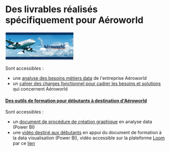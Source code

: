# Des livrables réalisés spécifiquement pour Aéroworld

![Aéroworld_logo](https://github.com/Thierry-Monjo/Portfolio_data_analyst_bi/blob/main/img/Aeroworld.png)

Sont accessibles :
- une [analyse des besoins métiers data](https://github.com/Thierry-Monjo/Portfolio_data_analyst_bi/blob/main/Pour_Aeroworld/Analyse_des_besoins_metiers_Aeroworld.pdf) de l'entreprise Aéroworld
- un [cahier des charges fonctionnel pour cadrer les besoins et solutions](https://github.com/Thierry-Monjo/Portfolio_data_analyst_bi/blob/main/Pour_Aeroworld/Cahier_des_charges_fonctionnel_Aeroworld.pdf) qui concernent Aéroworld

#### [Des outils de formation pour débutants à destination d'Aéroworld](https://github.com/Thierry-Monjo/Portfolio_data_analyst_bi/tree/main/Formation_equipe)

Sont accessibles :
- un [document de procédure de création graphique](https://github.com/Thierry-Monjo/Portfolio_data_analyst_bi/blob/main/Formation_equipe/Guide_prise_en_main_%20PowerBI.pdf) en analyse data (Power BI)
- une [vidéo destiné aux débutants](https://github.com/Thierry-Monjo/Portfolio_data_analyst_bi/blob/main/Formation_equipe/Initiation_PowerBI.mp4) en appui du document de formation à la data visualisation (Power BI), vidéo accessible sur la plateforme [Loom](https://www.loom.com) par ce [lien](https://www.loom.com/share/d681e80ffd224f97abbed0dd39f99747?sid=e66f9012-d01b-466a-ba39-cd64acdf42b7)

